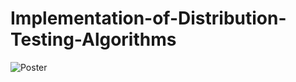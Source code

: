 # Implementation-of-Distribution-Testing-Algorithms

![Poster](https://github.com/wujjohn/Implementation-of-Distribution-Testing-Algorithms/tree/main/poster.jpg)

